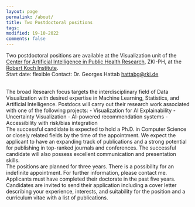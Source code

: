 ```yaml
---
layout: page
permalink: /about/
title: Two Postdoctoral positions
tags: 
modified: 19-10-2022
comments: false
---
```


Two postdoctoral positions are available at the Visualization unit of the [Center for Artificial Intelligence in Public Health Research](https://www.rki.de/EN/Content/Institute/DepartmentsUnits/ZKI-PH/ZKI-PH.html), ZKI-PH, at the [Robert Koch Institute](https://www.rki.de/EN/). 
<br/>
Start date: flexible 
Contact: Dr. Georges Hattab hattabg@rki.de

<br/>
The broad Research focus targets the interdisciplinary field of Data Visualization with desired expertise in Machine Learning, Statistics, and Artificial Intelligence.
Postdocs will carry out their research work associated with one of the following projects:
- Visualization for AI Explainability
- Uncertainty Visualization
- AI-powered recommendation systems
- Accessibility with risk/bias integration

<br/>
The successful candidate is expected to hold a Ph.D. in Computer Science or closely related fields by the time of the appointment. We expect the applicant to have an expanding track of publications and a strong potential for publishing in top-ranked journals and conferences. The successful candidate will also possess excellent communication and presentation skills.

<br/>
The positions are planned for three years. There is a possibility for an indefinite appointment. For further information, please contact me.

<br/>
Applicants must have completed their doctorate in the past five years. Candidates are invited to send their application including a cover letter describing your experience, interests, and suitability for the position and a curriculum vitae with a list of publications.
